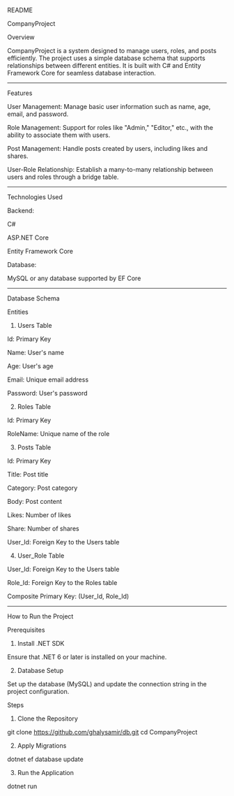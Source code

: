 README

CompanyProject

Overview

CompanyProject is a system designed to manage users, roles, and posts efficiently. The project uses a simple database schema that supports relationships between different entities. It is built with C# and Entity Framework Core for seamless database interaction.


---

Features

User Management:
Manage basic user information such as name, age, email, and password.

Role Management:
Support for roles like "Admin," "Editor," etc., with the ability to associate them with users.

Post Management:
Handle posts created by users, including likes and shares.

User-Role Relationship:
Establish a many-to-many relationship between users and roles through a bridge table.



---

Technologies Used

Backend:

C#

ASP.NET Core

Entity Framework Core


Database:

MySQL or any database supported by EF Core




---

Database Schema

Entities

1. Users Table

Id: Primary Key

Name: User's name

Age: User's age

Email: Unique email address

Password: User's password



2. Roles Table

Id: Primary Key

RoleName: Unique name of the role



3. Posts Table

Id: Primary Key

Title: Post title

Category: Post category

Body: Post content

Likes: Number of likes

Share: Number of shares

User_Id: Foreign Key to the Users table



4. User_Role Table

User_Id: Foreign Key to the Users table

Role_Id: Foreign Key to the Roles table

Composite Primary Key: (User_Id, Role_Id)





---

How to Run the Project

Prerequisites

1. Install .NET SDK

Ensure that .NET 6 or later is installed on your machine.



2. Database Setup

Set up the database (MySQL) and update the connection string in the project configuration.




Steps

1. Clone the Repository

git clone  https://github.com/ghalysamir/db.git
cd CompanyProject


2. Apply Migrations

dotnet ef database update


3. Run the Application

dotnet run






